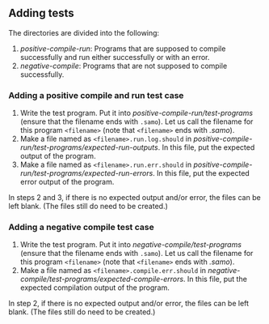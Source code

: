 ## Adding tests

The directories are divided into the following:

1. *positive-compile-run*: Programs that are supposed to compile successfully and run either successfully or with an error.
2. *negative-compile*: Programs that are not supposed to compile successfully.

### Adding a positive compile and run test case

1. Write the test program. Put it into *positive-compile-run/test-programs* (ensure that the filename ends with `.samo`). Let us call the filename for this program `<filename>` (note that `<filename>` ends with *.samo*).
2. Make a file named as `<filename>.run.log.should` in *positive-compile-run/test-programs/expected-run-outputs*. In this file, put the expected output of the program.
3. Make a file named as `<filename>.run.err.should` in *positive-compile-run/test-programs/expected-run-errors*. In this file, put the expected error output of the program.

In steps 2 and 3, if there is no expected output and/or error, the files can be left blank. (The files still do need to be created.)

### Adding a negative compile test case

1. Write the test program. Put it into *negative-compile/test-programs* (ensure that the filename ends with `.samo`). Let us call the filename for this program `<filename>` (note that `<filename>` ends with *.samo*).
2. Make a file named as `<filename>.compile.err.should` in *negative-compile/test-programs/expected-compile-errors*. In this file, put the expected compilation output of the program.

In step 2, if there is no expected output and/or error, the files can be left blank. (The files still do need to be created.)

